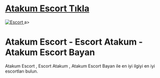 # <a href=https://askdoluanlar.xyz/bizim>Atakum Escort Tıkla</a>

<a href=https://askdoluanlar.xyz/bizim title=Escort>
    <img src=https://resmim.net/cdn/2025/01/29/DpjCSq.md.png alt=Escort style=max-width: 100%; border: 2px solid #ddd; border-radius: 10px;>
</a>a>

# Atakum Escort - Escort Atakum - Atakum Escort Bayan
Atakum Escort , Escort Atakum , Atakum Escort Bayan ile en iyi ilgiyi en iyi escortları bulun.
